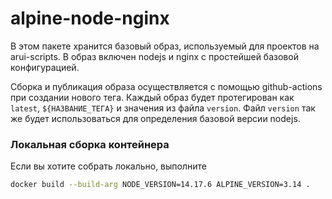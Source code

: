 alpine-node-nginx
===

В этом пакете хранится базовый образ, используемый для проектов на arui-scripts.
В образ включен nodejs и nginx с простейшей базовой конфигурацией.

Сборка и публикация образа осуществляется с помощью github-actions при создании нового тега.
Каждый образ будет протегирован как `latest`, `${НАЗВАНИЕ_ТЕГА}` и значения из файла `version`.
Файл `version` так же будет использоваться для определения базовой версии nodejs.

### Локальная сборка контейнера
Если вы хотите собрать локально, выполните

```sh
docker build --build-arg NODE_VERSION=14.17.6 ALPINE_VERSION=3.14 .
```
